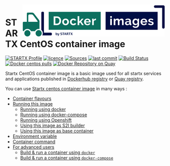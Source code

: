 <img align="right" src="https://raw.githubusercontent.com/startxfr/docker-images/centos8/travis/logo-small.svg?sanitize=true">

# STARTX CentOS container image

[![STARTX Profile](https://img.shields.io/badge/provider-startx-green.svg)](https://github.com/startxfr) [![licence](https://img.shields.io/github/license/startxfr/docker-images.svg)](https://github.com/startxfr/docker-images) [![Sources](https://img.shields.io/badge/startx-docker--images-blue.svg)](https://github.com/startxfr/docker-images/tree/centos8/OS/)
[![last commit](https://img.shields.io/github/last-commit/startxfr/docker-images.svg)](https://github.com/startxfr/docker-images) [![Build Status](https://travis-ci.org/startxfr/docker-images.svg?branch=centos8)](https://travis-ci.org/startxfr/docker-images) [![Docker centos pulls](https://img.shields.io/docker/pulls/startx/centos)](https://hub.docker.com/r/startx/centos) [![Docker Repository on Quay](https://quay.io/repository/startx/centos/status "Docker Repository on Quay")](https://quay.io/repository/startx/centos)

Startx CentOS container image is a basic image used for all startx services and applications published in
[Dockerhub registry](https://hub.docker.com/u/startx) or [Quay registry](https://quay.io/startx).

You can use [Startx centos container image](https://docker-images.readthedocs.io/en/latest/OS/centos) in many ways :

- [Container flavours](https://docker-images.readthedocs.io/en/latest/OS/centos#container-flavours)
- [Running this image](https://docker-images.readthedocs.io/en/latest/OS/centos#running-this-image)
  - [Running using docker](https://docker-images.readthedocs.io/en/latest/OS/centos#running-using-docker)
  - [Running using docker-compose](https://docker-images.readthedocs.io/en/latest/OS/centos#running-using-docker-compose)
  - [Running using Openshift](https://docker-images.readthedocs.io/en/latest/OS/centos#running-using-openshift)
  - [Using this image as S2I builder](https://docker-images.readthedocs.io/en/latest/OS/centos#using-this-image-as-s2i-builder)
  - [Using this image as base container](https://docker-images.readthedocs.io/en/latest/OS/centos#using-this-image-as-base-container)
- [Environment variable](https://docker-images.readthedocs.io/en/latest/OS/centos#environment-variable)
- [Container command](https://docker-images.readthedocs.io/en/latest/OS/centos#container-command)
- [For advanced users](https://docker-images.readthedocs.io/en/latest/OS/centos#for-advanced-users)
  - [Build & run a container using `docker`](https://docker-images.readthedocs.io/en/latest/OS/centos#build--run-a-container-using-docker)
  - [Build & run a container using `docker-compose`](https://docker-images.readthedocs.io/en/latest/OS/centos#build--run-a-container-using-docker-compose)
